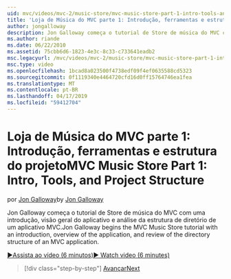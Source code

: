 ```yaml
---
uid: mvc/videos/mvc-2/music-store/mvc-music-store-part-1-intro-tools-and-project-structure
title: 'Loja de Música do MVC parte 1: Introdução, ferramentas e estrutura do projeto | Microsoft Docs'
author: jongalloway
description: Jon Galloway começa o tutorial de Store de música do MVC com uma introdução, visão geral do aplicativo e análise da estrutura de diretório de um aplicativo MVC...
ms.author: riande
ms.date: 06/22/2010
ms.assetid: 75cbb6d6-1823-4e3c-8c33-c733641eadb2
msc.legacyurl: /mvc/videos/mvc-2/music-store/mvc-music-store-part-1-intro-tools-and-project-structure
msc.type: video
ms.openlocfilehash: 1bcad8a023500f4738edf09f4ef0635588cd5323
ms.sourcegitcommit: 0f1119340e4464720cfd16d0ff15764746ea1fea
ms.translationtype: MT
ms.contentlocale: pt-BR
ms.lasthandoff: 04/17/2019
ms.locfileid: "59412704"
---
```

# <a name="mvc-music-store-part-1-intro-tools-and-project-structure"></a><span data-ttu-id="ab785-103">Loja de Música do MVC parte 1: Introdução, ferramentas e estrutura do projeto</span><span class="sxs-lookup"><span data-stu-id="ab785-103">MVC Music Store Part 1: Intro, Tools, and Project Structure</span></span>

<span data-ttu-id="ab785-104">por [Jon Galloway](https://github.com/jongalloway)</span><span class="sxs-lookup"><span data-stu-id="ab785-104">by [Jon Galloway](https://github.com/jongalloway)</span></span>

<span data-ttu-id="ab785-105">Jon Galloway começa o tutorial de Store de música do MVC com uma introdução, visão geral do aplicativo e análise da estrutura de diretório de um aplicativo MVC.</span><span class="sxs-lookup"><span data-stu-id="ab785-105">Jon Galloway begins the MVC Music Store tutorial with an introduction, overview of the application, and review of the directory structure of an MVC application.</span></span>

[<span data-ttu-id="ab785-106">&#9654;Assista ao vídeo (6 minutos)</span><span class="sxs-lookup"><span data-stu-id="ab785-106">&#9654; Watch video (6 minutes)</span></span>](https://channel9.msdn.com/Blogs/ASP-NET-Site-Videos/mvc-music-store-part-1-intro-tools-and-project-structure)

> [!div class="step-by-step"]
> [<span data-ttu-id="ab785-107">Avançar</span><span class="sxs-lookup"><span data-stu-id="ab785-107">Next</span></span>](mvc-music-store-part-2-controllers.md)
